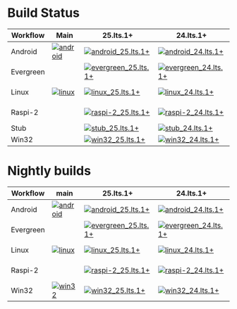 # Build Status

| Workflow  | Main | 25.lts.1+ | 24.lts.1+ | 23.lts.1+ | 22.lts.1+ | 21.lts.1+ | 20.lts.1+ | 19.lts.1+ | RC11 | COBALT 9 |
| --------- | ---- | --------- | --------- | --------- | --------- | --------- | --------- | --------- | ---- | ---------|
| Android   | [![android](https://github.com/youtube/cobalt/actions/workflows/android.yaml/badge.svg?branch=main&event=push)](https://github.com/youtube/cobalt/actions/workflows/android.yaml?query=event%3Apush+branch%3Amain) | [![android_25.lts.1+](https://github.com/youtube/cobalt/actions/workflows/android_25.lts.1+.yaml/badge.svg?branch=25.lts.1%2B&event=push)](https://github.com/youtube/cobalt/actions/workflows/android_25.lts.1+.yaml?query=event%3Apush+branch%3A25.lts.1%2B) | [![android_24.lts.1+](https://github.com/youtube/cobalt/actions/workflows/android_24.lts.1+.yaml/badge.svg?branch=24.lts.1%2B&event=push)](https://github.com/youtube/cobalt/actions/workflows/android_24.lts.1+.yaml?query=event%3Apush+branch%3A24.lts.1%2B) | [![android_23.lts.1+](https://github.com/youtube/cobalt/actions/workflows/android_23.lts.1+.yaml/badge.svg?branch=23.lts.1%2B&event=push)](https://github.com/youtube/cobalt/actions/workflows/android_23.lts.1+.yaml?query=event%3Apush+branch%3A23.lts.1%2B) | [![android_22.lts.1+](https://github.com/youtube/cobalt/actions/workflows/android_22.lts.1+.yaml/badge.svg?branch=22.lts.1%2B&event=push)](https://github.com/youtube/cobalt/actions/workflows/android_22.lts.1+.yaml?query=branch%3A22.lts.1%2B+event%3Apush) | | | | | |
| Evergreen | | [![evergreen_25.lts.1+](https://github.com/youtube/cobalt/actions/workflows/evergreen_25.lts.1+.yaml/badge.svg?branch=25.lts.1%2B&event=push)](https://github.com/youtube/cobalt/actions/workflows/evergreen_25.lts.1+.yaml?query=event%3Apush+branch%3A25.lts.1%2B) | [![evergreen_24.lts.1+](https://github.com/youtube/cobalt/actions/workflows/evergreen_24.lts.1+.yaml/badge.svg?branch=24.lts.1%2B&event=push)](https://github.com/youtube/cobalt/actions/workflows/evergreen_24.lts.1+.yaml?query=event%3Apush+branch%3A24.lts.1%2B) | [![evergreen_23.lts.1+](https://github.com/youtube/cobalt/actions/workflows/evergreen_23.lts.1+.yaml/badge.svg?branch=23.lts.1%2B&event=push)](https://github.com/youtube/cobalt/actions/workflows/evergreen_23.lts.1+.yaml?query=event%3Apush+branch%3A23.lts.1%2B) | [![evergreen_22.lts.1+](https://github.com/youtube/cobalt/actions/workflows/evergreen_22.lts.1+.yaml/badge.svg?branch=22.lts.1%2B&event=push)](https://github.com/youtube/cobalt/actions/workflows/evergreen_22.lts.1+.yaml?query=branch%3A22.lts.1%2B+event%3Apush) | [![evergreen_21.lts.1+](https://github.com/youtube/cobalt/actions/workflows/evergreen_21.lts.1+.yaml/badge.svg?branch=21.lts.1%2B&event=push)](https://github.com/youtube/cobalt/actions/workflows/evergreen_21.lts.1+.yaml?query=branch%3A21.lts.1%2B+event%3Apush) | | | | |
| Linux     | [![linux](https://github.com/youtube/cobalt/actions/workflows/linux.yaml/badge.svg?branch=main&event=push)](https://github.com/youtube/cobalt/actions/workflows/linux.yaml?query=event%3Apush+branch%3Amain) | [![linux_25.lts.1+](https://github.com/youtube/cobalt/actions/workflows/linux_25.lts.1+.yaml/badge.svg?branch=25.lts.1%2B&event=push)](https://github.com/youtube/cobalt/actions/workflows/linux_25.lts.1+.yaml?query=event%3Apush+branch%3A25.lts.1%2B) | [![linux_24.lts.1+](https://github.com/youtube/cobalt/actions/workflows/linux_24.lts.1+.yaml/badge.svg?branch=24.lts.1%2B&event=push)](https://github.com/youtube/cobalt/actions/workflows/linux_24.lts.1+.yaml?query=event%3Apush+branch%3A24.lts.1%2B) | [![linux_23.lts.1+](https://github.com/youtube/cobalt/actions/workflows/linux_23.lts.1+.yaml/badge.svg?branch=23.lts.1%2B&event=push)](https://github.com/youtube/cobalt/actions/workflows/linux_23.lts.1+.yaml?query=event%3Apush+branch%3A23.lts.1%2B) | [![linux_22.lts.1+](https://github.com/youtube/cobalt/actions/workflows/linux_22.lts.1+.yaml/badge.svg?branch=22.lts.1%2B&event=push)](https://github.com/youtube/cobalt/actions/workflows/linux_22.lts.1+.yaml?query=branch%3A22.lts.1%2B+event%3Apush) | [![linux_21.lts.1+](https://github.com/youtube/cobalt/actions/workflows/linux_21.lts.1+.yaml/badge.svg?branch=21.lts.1%2B&event=push)](https://github.com/youtube/cobalt/actions/workflows/linux_21.lts.1+.yaml?query=branch%3A21.lts.1%2B+event%3Apush) | [![linux_20.lts.1+](https://github.com/youtube/cobalt/actions/workflows/linux_20.lts.1+.yaml/badge.svg?branch=20.lts.1%2B&event=push)](https://github.com/youtube/cobalt/actions/workflows/linux_20.lts.1+.yaml?query=branch%3A20.lts.1%2B+event%3Apush) | [![linux_19.lts.1+](https://github.com/youtube/cobalt/actions/workflows/linux_19.lts.1+.yaml/badge.svg?branch=19.lts.1%2B&event=push)](https://github.com/youtube/cobalt/actions/workflows/linux_19.lts.1+.yaml?query=branch%3A19.lts.1%2B+event%3Apush) | [![linux_rc_11](https://github.com/youtube/cobalt/actions/workflows/linux_rc_11.yaml/badge.svg?branch=rc_11&event=push)](https://github.com/youtube/cobalt/actions/workflows/linux_rc_11.yaml?query=event%3Apush+branch%3Arc_11) | [![linux_COBALT_9](https://github.com/youtube/cobalt/actions/workflows/linux_COBALT_9.yaml/badge.svg?branch=COBALT_9&event=push)](https://github.com/youtube/cobalt/actions/workflows/linux_COBALT_9.yaml?query=event%3Apush+branch%3ACOBALT_9) |
| Raspi-2   | | [![raspi-2_25.lts.1+](https://github.com/youtube/cobalt/actions/workflows/raspi-2_25.lts.1+.yaml/badge.svg?branch=25.lts.1%2B&event=push)](https://github.com/youtube/cobalt/actions/workflows/raspi-2_25.lts.1+.yaml?query=event%3Apush+branch%3A25.lts.1%2B) | [![raspi-2_24.lts.1+](https://github.com/youtube/cobalt/actions/workflows/raspi-2_24.lts.1+.yaml/badge.svg?branch=24.lts.1%2B&event=push)](https://github.com/youtube/cobalt/actions/workflows/raspi-2_24.lts.1+.yaml?query=event%3Apush+branch%3A24.lts.1%2B) | [![raspi-2_23.lts.1+](https://github.com/youtube/cobalt/actions/workflows/raspi-2_23.lts.1+.yaml/badge.svg?branch=23.lts.1%2B&event=push)](https://github.com/youtube/cobalt/actions/workflows/raspi-2_23.lts.1+.yaml?query=event%3Apush+branch%3A23.lts.1%2B) | [![raspi-2_22.lts.1+](https://github.com/youtube/cobalt/actions/workflows/raspi-2_22.lts.1+.yaml/badge.svg?branch=22.lts.1%2B&event=push)](https://github.com/youtube/cobalt/actions/workflows/raspi-2_22.lts.1+.yaml?query=branch%3A22.lts.1%2B+event%3Apush) | [![raspi-2_21.lts.1+](https://github.com/youtube/cobalt/actions/workflows/raspi-2_21.lts.1+.yaml/badge.svg?branch=21.lts.1%2B&event=push)](https://github.com/youtube/cobalt/actions/workflows/raspi-2_21.lts.1+.yaml?query=branch%3A21.lts.1%2B+event%3Apush) | [![raspi-2_20.lts.1+](https://github.com/youtube/cobalt/actions/workflows/raspi-2_20.lts.1+.yaml/badge.svg?branch=20.lts.1%2B&event=push)](https://github.com/youtube/cobalt/actions/workflows/raspi-2_20.lts.1+.yaml?query=branch%3A20.lts.1%2B+event%3Apush) | [![raspi-2_19.lts.1+](https://github.com/youtube/cobalt/actions/workflows/raspi-2_19.lts.1+.yaml/badge.svg?branch=19.lts.1%2B&event=push)](https://github.com/youtube/cobalt/actions/workflows/raspi-2_19.lts.1+.yaml?query=branch%3A19.lts.1%2B+event%3Apush) | [![raspi-2_rc_11](https://github.com/youtube/cobalt/actions/workflows/raspi-2_rc_11.yaml/badge.svg?branch=rc_11&event=push)](https://github.com/youtube/cobalt/actions/workflows/raspi-2_rc_11.yaml?query=event%3Apush+branch%3Arc_11) | [![raspi-2_COBALT_9](https://github.com/youtube/cobalt/actions/workflows/raspi-2_COBALT_9.yaml/badge.svg?branch=COBALT_9&event=push)](https://github.com/youtube/cobalt/actions/workflows/raspi-2_COBALT_9.yaml?query=event%3Apush+branch%3ACOBALT_9) |
| Stub      | | [![stub_25.lts.1+](https://github.com/youtube/cobalt/actions/workflows/stub_25.lts.1+.yaml/badge.svg?branch=25.lts.1%2B&event=push)](https://github.com/youtube/cobalt/actions/workflows/stub_25.lts.1+.yaml?query=event%3Apush+branch%3A25.lts.1%2B) | [![stub_24.lts.1+](https://github.com/youtube/cobalt/actions/workflows/stub_24.lts.1+.yaml/badge.svg?branch=24.lts.1%2B&event=push)](https://github.com/youtube/cobalt/actions/workflows/stub_24.lts.1+.yaml?query=event%3Apush+branch%3A24.lts.1%2B) | [![stub_23.lts.1+](https://github.com/youtube/cobalt/actions/workflows/stub_23.lts.1+.yaml/badge.svg?branch=23.lts.1%2B&event=push)](https://github.com/youtube/cobalt/actions/workflows/stub_23.lts.1+.yaml?query=event%3Apush+branch%3A23.lts.1%2B) | | | | | | |
| Win32     | | [![win32_25.lts.1+](https://github.com/youtube/cobalt/actions/workflows/win32_25.lts.1+.yaml/badge.svg?branch=25.lts.1%2B&event=push)](https://github.com/youtube/cobalt/actions/workflows/win32_25.lts.1+.yaml?query=event%3Apush+branch%3A25.lts.1%2B) | [![win32_24.lts.1+](https://github.com/youtube/cobalt/actions/workflows/win32_24.lts.1+.yaml/badge.svg?branch=24.lts.1%2B&event=push)](https://github.com/youtube/cobalt/actions/workflows/win32_24.lts.1+.yaml?query=event%3Apush+branch%3A24.lts.1%2B) | [![win32_23.lts.1+](https://github.com/youtube/cobalt/actions/workflows/win32_23.lts.1+.yaml/badge.svg?branch=23.lts.1%2B&event=push)](https://github.com/youtube/cobalt/actions/workflows/win32_23.lts.1+.yaml?query=event%3Apush+branch%3A23.lts.1%2B) | | | | | | |

# Nightly builds
| Workflow  | main | 25.lts.1+ | 24.lts.1+ | 23.lts.1+ | 22.lts.1+ | 21.lts.1+ | 20.lts.1+ | 19.lts.1+ | RC11 | COBALT 9 |
| --------- | ---- | --------- | --------- | --------- | --------- | --------- | --------- | --------- | ---- | ---------|
| Android   | [![android](https://github.com/youtube/cobalt/actions/workflows/android.yaml/badge.svg?branch=main&event=schedule)](https://github.com/youtube/cobalt/actions/workflows/android.yaml?query=event%3Aschedule+branch%3Amain) | [![android_25.lts.1+](https://github.com/youtube/cobalt/actions/workflows/android_25.lts.1+.yaml/badge.svg?branch=25.lts.1%2B&event=workflow_dispatch)](https://github.com/youtube/cobalt/actions/workflows/android_25.lts.1+.yaml?query=event%3Aworkflow_dispatch+branch%3A25.lts.1%2B) | [![android_24.lts.1+](https://github.com/youtube/cobalt/actions/workflows/android_24.lts.1+.yaml/badge.svg?branch=24.lts.1%2B&event=workflow_dispatch)](https://github.com/youtube/cobalt/actions/workflows/android_24.lts.1+.yaml?query=event%3Aworkflow_dispatch+branch%3A24.lts.1%2B) | [![android_23.lts.1+](https://github.com/youtube/cobalt/actions/workflows/android_23.lts.1+.yaml/badge.svg?branch=23.lts.1%2B&event=workflow_dispatch)](https://github.com/youtube/cobalt/actions/workflows/android_23.lts.1+.yaml?query=event%3Aworkflow_dispatch+branch%3A23.lts.1%2B) | [![android_22.lts.1+](https://github.com/youtube/cobalt/actions/workflows/android_22.lts.1+.yaml/badge.svg?branch=22.lts.1%2B&event=workflow_dispatch)](https://github.com/youtube/cobalt/actions/workflows/android_22.lts.1+.yaml?query=branch%3A22.lts.1%2B+event%3Aworkflow_dispatch) | | | | | |
| Evergreen | | [![evergreen_25.lts.1+](https://github.com/youtube/cobalt/actions/workflows/evergreen_25.lts.1+.yaml/badge.svg?branch=25.lts.1%2B&event=workflow_dispatch)](https://github.com/youtube/cobalt/actions/workflows/evergreen_25.lts.1+.yaml?query=event%3Aworkflow_dispatch+branch%3A25.lts.1%2B) | [![evergreen_24.lts.1+](https://github.com/youtube/cobalt/actions/workflows/evergreen_24.lts.1+.yaml/badge.svg?branch=24.lts.1%2B&event=workflow_dispatch)](https://github.com/youtube/cobalt/actions/workflows/evergreen_24.lts.1+.yaml?query=event%3Aworkflow_dispatch+branch%3A24.lts.1%2B) | [![evergreen_23.lts.1+](https://github.com/youtube/cobalt/actions/workflows/evergreen_23.lts.1+.yaml/badge.svg?branch=23.lts.1%2B&event=workflow_dispatch)](https://github.com/youtube/cobalt/actions/workflows/evergreen_23.lts.1+.yaml?query=event%3Aworkflow_dispatch+branch%3A23.lts.1%2B) | [![evergreen_22.lts.1+](https://github.com/youtube/cobalt/actions/workflows/evergreen_22.lts.1+.yaml/badge.svg?branch=22.lts.1%2B&event=workflow_dispatch)](https://github.com/youtube/cobalt/actions/workflows/evergreen_22.lts.1+.yaml?query=branch%3A22.lts.1%2B+event%3Aworkflow_dispatch) | [![evergreen_21.lts.1+](https://github.com/youtube/cobalt/actions/workflows/evergreen_21.lts.1+.yaml/badge.svg?branch=21.lts.1%2B&event=workflow_dispatch)](https://github.com/youtube/cobalt/actions/workflows/evergreen_21.lts.1+.yaml?query=event%3Aworkflow_dispatch+branch%3A21.lts.1%2B) | | | | |
| Linux | [![linux](https://github.com/youtube/cobalt/actions/workflows/linux.yaml/badge.svg?branch=main&event=schedule)](https://github.com/youtube/cobalt/actions/workflows/linux.yaml?query=event%3Aschedule+branch%3Amain) | [![linux_25.lts.1+](https://github.com/youtube/cobalt/actions/workflows/linux_25.lts.1+.yaml/badge.svg?branch=25.lts.1%2B&event=workflow_dispatch)](https://github.com/youtube/cobalt/actions/workflows/linux_25.lts.1+.yaml?query=event%3Aworkflow_dispatch+branch%3A25.lts.1%2B) | [![linux_24.lts.1+](https://github.com/youtube/cobalt/actions/workflows/linux_24.lts.1+.yaml/badge.svg?branch=24.lts.1%2B&event=workflow_dispatch)](https://github.com/youtube/cobalt/actions/workflows/linux_24.lts.1+.yaml?query=event%3Aworkflow_dispatch+branch%3A24.lts.1%2B) | [![linux_23.lts.1+](https://github.com/youtube/cobalt/actions/workflows/linux_23.lts.1+.yaml/badge.svg?branch=23.lts.1%2B&event=workflow_dispatch)](https://github.com/youtube/cobalt/actions/workflows/linux_23.lts.1+.yaml?query=event%3Aworkflow_dispatch+branch%3A23.lts.1%2B) | [![linux_22.lts.1+](https://github.com/youtube/cobalt/actions/workflows/linux_22.lts.1+.yaml/badge.svg?branch=22.lts.1%2B&event=workflow_dispatch)](https://github.com/youtube/cobalt/actions/workflows/linux_22.lts.1+.yaml?query=branch%3A22.lts.1%2B+event%3Aworkflow_dispatch) | [![linux_21.lts.1+](https://github.com/youtube/cobalt/actions/workflows/linux_21.lts.1+.yaml/badge.svg?branch=21.lts.1%2B&event=workflow_dispatch)](https://github.com/youtube/cobalt/actions/workflows/linux_21.lts.1+.yaml?query=event%3Aworkflow_dispatch+branch%3A21.lts.1%2B) | [![linux_20.lts.1+](https://github.com/youtube/cobalt/actions/workflows/linux_20.lts.1+.yaml/badge.svg?branch=20.lts.1%2B&event=workflow_dispatch)](https://github.com/youtube/cobalt/actions/workflows/linux_20.lts.1+.yaml?query=event%3Aworkflow_dispatch+branch%3A20.lts.1%2B) | [![linux_19.lts.1+](https://github.com/youtube/cobalt/actions/workflows/linux_19.lts.1+.yaml/badge.svg?branch=19.lts.1%2B&event=workflow_dispatch)](https://github.com/youtube/cobalt/actions/workflows/linux_19.lts.1+.yaml?query=event%3Aworkflow_dispatch+branch%3A19.lts.1%2B) | [![linux_rc_11](https://github.com/youtube/cobalt/actions/workflows/linux_rc_11.yaml/badge.svg?branch=rc_11&event=workflow_dispatch)](https://github.com/youtube/cobalt/actions/workflows/linux_rc_11.yaml?query=event%3Aworkflow_dispatch+branch%3Arc_11) | [![linux_COBALT_9](https://github.com/youtube/cobalt/actions/workflows/linux_COBALT_9.yaml/badge.svg?branch=COBALT_9&event=workflow_dispatch)](https://github.com/youtube/cobalt/actions/workflows/linux_COBALT_9.yaml?query=event%3Aworkflow_dispatch+branch%3ACOBALT_9) |
| Raspi-2 | | [![raspi-2_25.lts.1+](https://github.com/youtube/cobalt/actions/workflows/raspi-2_25.lts.1+.yaml/badge.svg?branch=25.lts.1%2B&event=workflow_dispatch)](https://github.com/youtube/cobalt/actions/workflows/raspi-2_25.lts.1+.yaml?query=event%3Aworkflow_dispatch+branch%3A25.lts.1%2B) | [![raspi-2_24.lts.1+](https://github.com/youtube/cobalt/actions/workflows/raspi-2_24.lts.1+.yaml/badge.svg?branch=24.lts.1%2B&event=workflow_dispatch)](https://github.com/youtube/cobalt/actions/workflows/raspi-2_24.lts.1+.yaml?query=event%3Aworkflow_dispatch+branch%3A24.lts.1%2B) | [![raspi-2_23.lts.1+](https://github.com/youtube/cobalt/actions/workflows/raspi-2_23.lts.1+.yaml/badge.svg?branch=23.lts.1%2B&event=workflow_dispatch)](https://github.com/youtube/cobalt/actions/workflows/raspi-2_23.lts.1+.yaml?query=event%3Aworkflow_dispatch+branch%3A23.lts.1%2B) | [![raspi-2_22.lts.1+](https://github.com/youtube/cobalt/actions/workflows/raspi-2_22.lts.1+.yaml/badge.svg?branch=22.lts.1%2B&event=workflow_dispatch)](https://github.com/youtube/cobalt/actions/workflows/raspi-2_22.lts.1+.yaml?query=branch%3A22.lts.1%2B+event%3Aworkflow_dispatch) | [![raspi-2_21.lts.1+](https://github.com/youtube/cobalt/actions/workflows/raspi-2_21.lts.1+.yaml/badge.svg?branch=21.lts.1%2B&event=workflow_dispatch)](https://github.com/youtube/cobalt/actions/workflows/raspi-2_21.lts.1+.yaml?query=event%3Aworkflow_dispatch+branch%3A21.lts.1%2B) | [![raspi-2_20.lts.1+](https://github.com/youtube/cobalt/actions/workflows/raspi-2_20.lts.1+.yaml/badge.svg?branch=20.lts.1%2B&event=workflow_dispatch)](https://github.com/youtube/cobalt/actions/workflows/raspi-2_20.lts.1+.yaml?query=event%3Aworkflow_dispatch+branch%3A20.lts.1%2B) | [![raspi-2_19.lts.1+](https://github.com/youtube/cobalt/actions/workflows/raspi-2_19.lts.1+.yaml/badge.svg?branch=19.lts.1%2B&event=workflow_dispatch)](https://github.com/youtube/cobalt/actions/workflows/raspi-2_19.lts.1+.yaml?query=event%3Aworkflow_dispatch+branch%3A19.lts.1%2B) | [![raspi-2_rc_11](https://github.com/youtube/cobalt/actions/workflows/raspi-2_rc_11.yaml/badge.svg?branch=rc_11&event=workflow_dispatch)](https://github.com/youtube/cobalt/actions/workflows/raspi-2_rc_11.yaml?query=event%3Aworkflow_dispatch+branch%3Arc_11) | [![raspi-2_COBALT_9](https://github.com/youtube/cobalt/actions/workflows/raspi-2_COBALT_9.yaml/badge.svg?branch=COBALT_9&event=workflow_dispatch)](https://github.com/youtube/cobalt/actions/workflows/raspi-2_COBALT_9.yaml?query=event%3Aworkflow_dispatch+branch%3ACOBALT_9) |
| Win32 | [![win32](https://github.com/youtube/cobalt/actions/workflows/win32.yaml/badge.svg?branch=main&event=schedule)](https://github.com/youtube/cobalt/actions/workflows/win32.yaml?query=event%3Aschedule+branch%3Amain) | [![win32_25.lts.1+](https://github.com/youtube/cobalt/actions/workflows/win32_25.lts.1+.yaml/badge.svg?branch=25.lts.1%2B&event=workflow_dispatch)](https://github.com/youtube/cobalt/actions/workflows/win32_25.lts.1+.yaml?query=event%3Aworkflow_dispatch+branch%3A25.lts.1%2B) | [![win32_24.lts.1+](https://github.com/youtube/cobalt/actions/workflows/win32_24.lts.1+.yaml/badge.svg?branch=24.lts.1%2B&event=workflow_dispatch)](https://github.com/youtube/cobalt/actions/workflows/win32_24.lts.1+.yaml?query=event%3Aworkflow_dispatch+branch%3A24.lts.1%2B) | [![win32_23.lts.1+](https://github.com/youtube/cobalt/actions/workflows/win32_23.lts.1+.yaml/badge.svg?branch=23.lts.1%2B&event=workflow_dispatch)](https://github.com/youtube/cobalt/actions/workflows/win32_23.lts.1+.yaml?query=event%3Aworkflow_dispatch+branch%3A23.lts.1%2B) | | | | | | |
